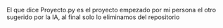 El que dice Proyecto.py es el proyecto empezado por mi persona el otro sugerido por la IA, al final solo lo eliminamos del repositorio
